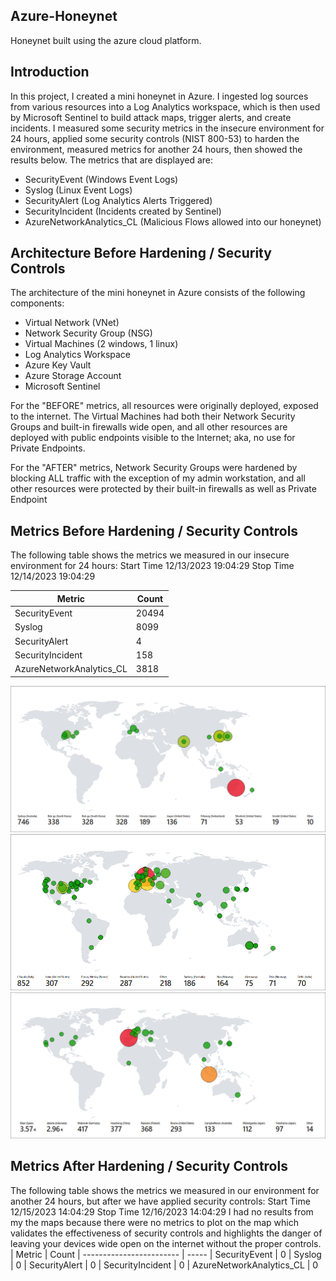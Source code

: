 ## Azure-Honeynet
Honeynet built using the azure cloud platform.


## Introduction

In this project, I created a mini honeynet in Azure. I ingested log sources from various resources into a Log Analytics workspace, which is then used by Microsoft Sentinel to build attack maps, trigger alerts, and create incidents. I measured some security metrics in the insecure environment for 24 hours, applied some security controls (NIST 800-53) to harden the environment, measured metrics for another 24 hours, then showed the results below. The metrics that are displayed are:

- SecurityEvent (Windows Event Logs)
- Syslog (Linux Event Logs)
- SecurityAlert (Log Analytics Alerts Triggered)
- SecurityIncident (Incidents created by Sentinel)
- AzureNetworkAnalytics_CL (Malicious Flows allowed into our honeynet)

## Architecture Before Hardening / Security Controls
The architecture of the mini honeynet in Azure consists of the following components:

- Virtual Network (VNet)
- Network Security Group (NSG)
- Virtual Machines (2 windows, 1 linux)
- Log Analytics Workspace
- Azure Key Vault
- Azure Storage Account
- Microsoft Sentinel

For the "BEFORE" metrics, all resources were originally deployed, exposed to the internet. The Virtual Machines had both their Network Security Groups and built-in firewalls wide open, and all other resources are deployed with public endpoints visible to the Internet; aka, no use for Private Endpoints.

For the "AFTER" metrics, Network Security Groups were hardened by blocking ALL traffic with the exception of my admin workstation, and all other resources were protected by their built-in firewalls as well as Private Endpoint

## Metrics Before Hardening / Security Controls

The following table shows the metrics we measured in our insecure environment for 24 hours:
Start Time 12/13/2023 19:04:29
Stop Time 12/14/2023 19:04:29

| Metric                   | Count
| ------------------------ | -----
| SecurityEvent            | 20494
| Syslog                   | 8099
| SecurityAlert            | 4
| SecurityIncident         | 158
| AzureNetworkAnalytics_CL | 3818

![Alt Text](./before_controls/linux-ssh-fail.png)
![Alt Text](./before_controls/nsg-mal.png)
![Alt Text](./before_controls/winrdp-fail.png)


## Metrics After Hardening / Security Controls

The following table shows the metrics we measured in our environment for another 24 hours, but after we have applied security controls:
Start Time 12/15/2023 14:04:29
Stop Time	12/16/2023 14:04:29
I had no results from my the maps because there were no metrics to plot on the map  which validates the effectiveness of security controls and highlights the danger of leaving your devices wide open on the internet without the proper controls. 
| Metric                   | Count
| ------------------------ | -----
| SecurityEvent            | 0
| Syslog                   | 0
| SecurityAlert            | 0
| SecurityIncident         | 0
| AzureNetworkAnalytics_CL | 0
